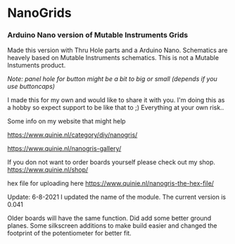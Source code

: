# NanoGrids
### Arduino Nano version of Mutable Instruments Grids

Made this version  with Thru Hole parts and a Arduino Nano.
Schematics are heavely based on Mutable Instruments schematics. This is not a Mutable Instuments product.

_Note: panel hole for button might be a bit to big or small (depends if you use buttoncaps)_

I made this for my own and would like to share it with you. I'm doing this as a hobby so expect support to be like that to ;)
Everything at your own risk..

Some info on my website that might help

https://www.quinie.nl/category/diy/nanogris/

https://www.quinie.nl/nanogris-gallery/

If you don not want to order boards yourself please check out my shop.
https://www.quinie.nl/shop/

hex file for uploading here
https://www.quinie.nl/nanogris-the-hex-file/

Update: 6-8-2021
I updated the name of the module. The current version is 0.041

Older boards will have the same function. Did add some better ground planes. Some silkscreen additions to make build easier and changed the footprint of the potentiometer for better fit. 
